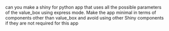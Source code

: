 can you make a shiny for python app that uses all the possible parameters of the value_box using express mode.
Make the app minimal in terms of components other than value_box and avoid using other Shiny components if they are not required for this app
